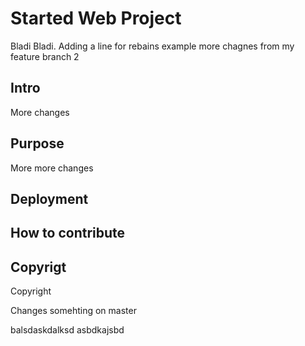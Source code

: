 # Started Web Project
Bladi Bladi. Adding a line for rebains example
more chagnes from my feature branch 2
## Intro
More changes
## Purpose
More more changes
## Deployment

## How to contribute

## Copyrigt
Copyright

Changes somehting on master

balsdaskdalksd 
asbdkajsbd
